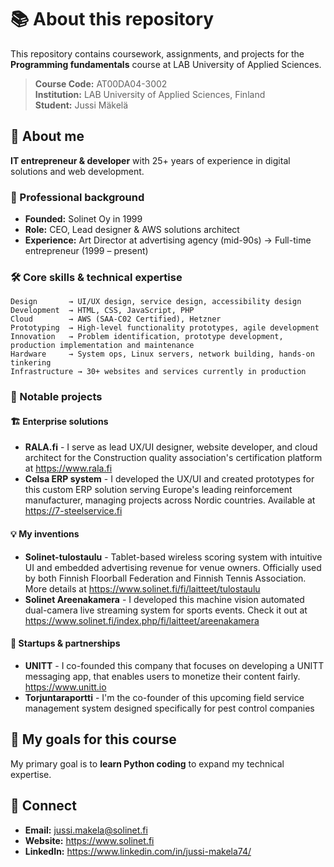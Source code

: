 # 📚 About this repository

This repository contains coursework, assignments, and projects for the **Programming fundamentals** course at LAB University of Applied Sciences. 

> **Course Code:** AT00DA04-3002  
> **Institution:** LAB University of Applied Sciences, Finland  
> **Student:** Jussi Mäkelä


## 👋 About me

**IT entrepreneur & developer** with 25+ years of experience in digital solutions and web development.

### 🏢 Professional background
- **Founded:** Solinet Oy in 1999
- **Role:** CEO, Lead designer & AWS solutions architect
- **Experience:** Art Director at advertising agency (mid-90s) → Full-time entrepreneur (1999 – present)

### 🛠️ Core skills & technical expertise
```
Design       → UI/UX design, service design, accessibility design
Development  → HTML, CSS, JavaScript, PHP  
Cloud        → AWS (SAA-C02 Certified), Hetzner
Prototyping  → High-level functionality prototypes, agile development
Innovation   → Problem identification, prototype development, production implementation and maintenance
Hardware     → System ops, Linux servers, network building, hands-on tinkering
Infrastructure → 30+ websites and services currently in production
```

### 💼 Notable projects

#### 🏗️ **Enterprise solutions**
- **RALA.fi** - I serve as lead UX/UI designer, website developer, and cloud architect for the Construction quality association's certification platform at https://www.rala.fi
- **Celsa ERP system** - I developed the UX/UI and created prototypes for this custom ERP solution serving Europe's leading reinforcement manufacturer, managing projects across Nordic countries. Available at https://7-steelservice.fi 

#### 💡 **My inventions**
- **Solinet-tulostaulu** - Tablet-based wireless scoring system with intuitive UI and embedded advertising revenue for venue owners. Officially used by both Finnish Floorball Federation and Finnish Tennis Association. More details at https://www.solinet.fi/fi/laitteet/tulostaulu
- **Solinet Areenakamera** - I developed this machine vision automated dual-camera live streaming system for sports events. Check it out at https://www.solinet.fi/index.php/fi/laitteet/areenakamera

#### 🌱 **Startups & partnerships**
- **UNITT** - I co-founded this company that focuses on developing a UNITT messaging app, that enables users to monetize their content fairly. https://www.unitt.io
- **Torjuntaraportti** - I'm the co-founder of this upcoming field service management system designed specifically for pest control companies

## 🎯 My goals for this course

My primary goal is to **learn Python coding** to expand my technical expertise. 

## 📧 Connect

- **Email:** jussi.makela@solinet.fi
- **Website:** https://www.solinet.fi
- **LinkedIn:** https://www.linkedin.com/in/jussi-makela74/

